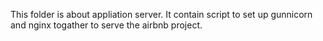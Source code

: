 This folder is about appliation server.
It contain script to set up gunnicorn and nginx togather to serve the airbnb project.
